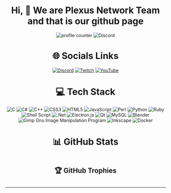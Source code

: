 
<h1 align="center" id="hi-we-are-plexus-network-team-and-that-is-our-github-page">Hi, 👋 We are Plexus Network Team and that is our github page</h1>
<p align="center"><img src="https://komarev.com/ghpvc/?username=PlexusNetworkSystem&amp;label=Profile+Views&amp;color=3E9FEF" alt="profile counter">
<img src="https://img.shields.io/discord/939514422613901352?label=Discord" alt="Discord"></p>
<h1 align="center" id="-socials-links">🌐 Socials Links</h1>
<p align="center"><a href="https://discord.gg/dkVgDuS5AY"><img src="https://img.shields.io/badge/Discord-%237289DA.svg?logo=discord&amp;logoColor=white" alt="Discord"></a> <a href="https://twitch.tv/plexus_system"><img src="https://img.shields.io/badge/Twitch-%239146FF.svg?logo=Twitch&amp;logoColor=white" alt="Twitch"></a> <a href="https://www.youtube.com/channel/UC_YNbfCMFmSeYsK2_i1HR-Q"><img src="https://img.shields.io/badge/YouTube-%23FF0000.svg?logo=YouTube&amp;logoColor=white" alt="YouTube"></a> </p>
<h1 align="center" id="-tech-stack">💻 Tech Stack</h1>
<p align="center"><img src="https://img.shields.io/badge/c-%2300599C.svg?style=for-the-badge&amp;logo=c&amp;logoColor=white" alt="C"> <img src="https://img.shields.io/badge/c%23-%23239120.svg?style=for-the-badge&amp;logo=c-sharp&amp;logoColor=white" alt="C#"> <img src="https://img.shields.io/badge/c++-%2300599C.svg?style=for-the-badge&amp;logo=c%2B%2B&amp;logoColor=white" alt="C++"> <img src="https://img.shields.io/badge/css3-%231572B6.svg?style=for-the-badge&amp;logo=css3&amp;logoColor=white" alt="CSS3"> <img src="https://img.shields.io/badge/html5-%23E34F26.svg?style=for-the-badge&amp;logo=html5&amp;logoColor=white" alt="HTML5"> <img src="https://img.shields.io/badge/javascript-%23323330.svg?style=for-the-badge&amp;logo=javascript&amp;logoColor=%23F7DF1E" alt="JavaScript"> <img src="https://img.shields.io/badge/perl-%2339457E.svg?style=for-the-badge&amp;logo=perl&amp;logoColor=white" alt="Perl"> <img src="https://img.shields.io/badge/python-3670A0?style=for-the-badge&amp;logo=python&amp;logoColor=ffdd54" alt="Python"> <img src="https://img.shields.io/badge/ruby-%23CC342D.svg?style=for-the-badge&amp;logo=ruby&amp;logoColor=white" alt="Ruby"> <img src="https://img.shields.io/badge/shell_script-%23121011.svg?style=for-the-badge&amp;logo=gnu-bash&amp;logoColor=white" alt="Shell Script"> <img src="https://img.shields.io/badge/.NET-5C2D91?style=for-the-badge&amp;logo=.net&amp;logoColor=white" alt=".Net"> <img src="https://img.shields.io/badge/Electron-191970?style=for-the-badge&amp;logo=Electron&amp;logoColor=white" alt="Electron.js"> <img src="https://img.shields.io/badge/Qt-%23217346.svg?style=for-the-badge&amp;logo=Qt&amp;logoColor=white" alt="Qt"> <img src="https://img.shields.io/badge/mysql-%2300f.svg?style=for-the-badge&amp;logo=mysql&amp;logoColor=white" alt="MySQL"> <img src="https://img.shields.io/badge/blender-%23F5792A.svg?style=for-the-badge&amp;logo=blender&amp;logoColor=white" alt="Blender"> <img src="https://img.shields.io/badge/Gimp-657D8B?style=for-the-badge&amp;logo=gimp&amp;logoColor=FFFFFF" alt="Gimp Gnu Image Manipulation Program"> <img src="https://img.shields.io/badge/Inkscape-e0e0e0?style=for-the-badge&amp;logo=inkscape&amp;logoColor=080A13" alt="Inkscape"> <img src="https://img.shields.io/badge/docker-%230db7ed.svg?style=for-the-badge&amp;logo=docker&amp;logoColor=white" alt="Docker"></p>
<h1 align="center" id="-github-stats">📊 GitHub Stats</h1>
<p align="center"><img src="https://github-readme-stats.vercel.app/api?username=PlexusNetworkSystem&amp;theme=dark&amp;hide_border=false&amp;include_all_commits=true&amp;count_private=false" alt=""><br/>
<img src="https://github-readme-streak-stats.herokuapp.com/?user=PlexusNetworkSystem&amp;theme=dark&amp;hide_border=false" alt=""><br/>
<img src="https://github-readme-stats.vercel.app/api/top-langs/?username=PlexusNetworkSystem&amp;theme=dark&amp;hide_border=false&amp;include_all_commits=true&amp;count_private=false&amp;layout=compact" alt=""></p>
<h2 align="center" id="-github-trophies">🏆 GitHub Trophies</h2>
<p align="center"><img src="https://github-profile-trophy.vercel.app/?username=PlexusNetworkSystem&amp;theme=gruvbox&amp;no-frame=true&amp;no-bg=false&amp;margin-w=4" alt=""></p>
<hr>
